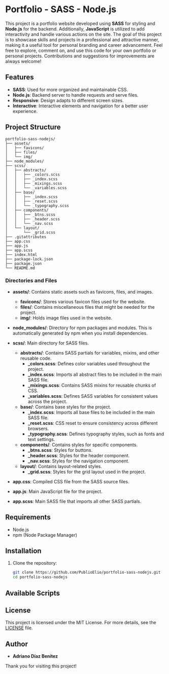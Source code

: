 # Portfolio - SASS - Node.js

This project is a portfolio website developed using **SASS** for styling and **Node.js** for the backend. Additionally, **JavaScript** is utilized to add interactivity and handle various actions on the site. The goal of this project is to showcase skills and projects in a professional and attractive manner, making it a useful tool for personal branding and career advancement. Feel free to explore, comment on, and use this code for your own portfolio or personal projects. Contributions and suggestions for improvements are always welcome!

## Features

- **SASS**: Used for more organized and maintainable CSS.
- **Node.js**: Backend server to handle requests and serve files.
- **Responsive**: Design adapts to different screen sizes.
- **Interactive**: Interactive elements and navigation for a better user experience.

## Project Structure

```
portfolio-sass-nodejs/
├── assets/
│   ├── favicons/
│   ├── files/
│   └── img/
├── node_modules/
├── scss/
│   ├── abstracts/
│   │   ├── _colors.scss
│   │   ├── _index.scss
│   │   ├── _mixings.scss
│   │   └── _variables.scss
│   ├── base/
│   │   ├── _index.scss
│   │   ├── _reset.scss
│   │   └── _typography.scss
│   ├── components/
│   │   ├── _btns.scss
│   │   ├── _header.scss
│   │   └── _nav.scss
│   └── layout/
│       └── _grid.scss
├── .gitattributes
├── app.css
├── app.js
├── app.scss
├── index.html
├── package-lock.json
├── package.json
└── README.md
```

### Directories and Files

- **assets/**: Contains static assets such as favicons, files, and images.
  - **favicons/**: Stores various favicon files used for the website.
  - **files/**: Contains miscellaneous files that might be needed for the project.
  - **img/**: Holds image files used in the website.

- **node_modules/**: Directory for npm packages and modules. This is automatically generated by npm when you install dependencies.

- **scss/**: Main directory for SASS files.
  - **abstracts/**: Contains SASS partials for variables, mixins, and other reusable code.
    - **_colors.scss**: Defines color variables used throughout the project.
    - **_index.scss**: Imports all abstract files to be included in the main SASS file.
    - **_mixings.scss**: Contains SASS mixins for reusable chunks of CSS.
    - **_variables.scss**: Defines SASS variables for consistent values across the project.
  - **base/**: Contains base styles for the project.
    - **_index.scss**: Imports all base files to be included in the main SASS file.
    - **_reset.scss**: CSS reset to ensure consistency across different browsers.
    - **_typography.scss**: Defines typography styles, such as fonts and text settings.
  - **components/**: Contains styles for specific components.
    - **_btns.scss**: Styles for buttons.
    - **_header.scss**: Styles for the header component.
    - **_nav.scss**: Styles for the navigation component.
  - **layout/**: Contains layout-related styles.
    - **_grid.scss**: Styles for the grid layout used in the project.

- **app.css**: Compiled CSS file from the SASS source files.

- **app.js**: Main JavaScript file for the project.

- **app.scss**: Main SASS file that imports all other SASS partials.

## Requirements

- Node.js
- npm (Node Package Manager)

## Installation

1. Clone the repository:

   ```sh
   git clone https://github.com/PublioElio/portfolio-sass-nodejs.git
   cd portfolio-sass-nodejs
   ```

## Available Scripts

## License

This project is licensed under the MIT License. For more details, see the [LICENSE](LICENSE) file.

## Author

- **Adriano Díaz Benítez**

Thank you for visiting this project!

